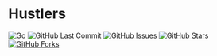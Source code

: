 # Hustlers

![Go](https://img.shields.io/badge/Go-1.14-blue.svg?logo=go&longCache=true&logoColor=white&colorB=88C0D0&style=flat-square&colorA=4c566a)
![GitHub Last Commit](https://img.shields.io/github/last-commit/google/skia.svg?style=flat-square&colorA=4c566a&colorB=a3be8c)
[![GitHub Issues](https://img.shields.io/github/issues/toddbirchard/hustlers.svg?style=flat-square&colorA=4c566a&colorB=ebcb8b)](https://github.com/toddbirchard/hustlers/issues)
[![GitHub Stars](https://img.shields.io/github/stars/toddbirchard/hustlers.svg?style=flat-square&colorB=ebcb8b&colorA=4c566a)](https://github.com/toddbirchard/hustlers/stargazers)
[![GitHub Forks](https://img.shields.io/github/forks/toddbirchard/hustlers.svg?style=flat-square&colorA=4c566a&colorB=ebcb8b)](https://github.com/toddbirchard/hustlers/network)


